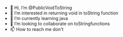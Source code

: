 - 👋 Hi, I’m @PublicVoidToString
- 👀 I’m interested in returning void in toString function
- 🌱 I’m currently learning java
- 💞️ I’m looking to collaborate on toStringfunctions
- 📫 How to reach me don't

<!---
PublicVoidToString/PublicVoidToString is a ✨ special ✨ repository because its `README.md` (this file) appears on your GitHub profile.
You can click the Preview link to take a look at your changes.
--->
